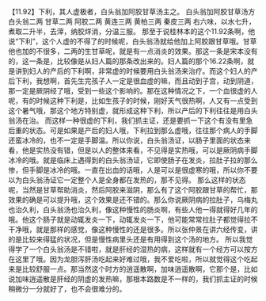 【11.92】下利，其人虚极者，白头翁加阿胶甘草汤主之。
白头翁加阿胶甘草汤方
白头翁二两  甘草二两  阿胶二两  黄连三两  黄柏三两  秦皮三两
右六味，以水七升，煮取二升半，去滓，纳胶烊消，分温三服。
那至于说桂林本的这个11.92条啊，他说“下利”，这个人虚的不得了的时候呢，白头翁汤就给他加上阿胶跟甘草哦。甘草他也加的不很多，二两的生甘草呢，就是有一点消炎的效果。那这一条是宋本没有的，这一条是，比较像是从妇人篇的那条改出来的。妇人篇的那个16.22条啊，就是讲到妇人的产后的下利啊，非常虚的时候要用白头翁汤来治疗。而这个妇人的产后下利，我想啊，首先生完孩子人一定是很血虚的嘛，而且动到子宫，动到阴道，那一定是厥阴经了哦，受到一些这个影响的。那在这种情况之下，一个血很虚的人呢，有的时候这种下利是，比如生孩子的时候，刚好天气很热啊，人又有一点受到这个暑气哦，那这个地方特别虚，就形成这种下利，所以产后的下利往往是用白头翁汤在治。
而这样一种很虚的下利，我们抓主证，还是要抓一下这个有没有里急后重的状态。可是如果是产后的妇人哦，下利拉到那么虚哦，往往那个病人的手脚还蛮冰冷的，也不一定是手脚温。所以你说，白头翁汤证，以肠子里面的状态来看，他是实热没有错，但是以人的整体来看，不见得是实热哦，可以是厥阴病手脚冰冷的哦。就是临床上遇得到的白头翁汤证，它即使肠子在发炎，拉肚子拉的那么惨，但手脚是冰冷的哦。一直在出血的话哦，人是可以是很虚寒的哦，所以你不要以为白头翁汤证它一定整个人是全身都在发热的，那不见得。
那么这样的状态呢，当然是甘草帮助消炎，然后阿胶来滋阴，那么有了这个阿胶跟甘草的帮忙，那效果的确是可以提升哦，这个效果是还不错的。那么你说厥阴病的拉肚子，乌梅丸也治久利，白头翁汤也治久利，像这种慢性的肠炎啊，有些人他一得就得好几年的哦。他这个肠子就是动辄发炎一下，动辄发炎一下，他可能常常拉肚子都觉得拉不干净哦，就是那样的感觉，像这种慢性的还是很多。所以张仲景在讲六经传变，讲的是比较来得猛的状况，但是慢性病里头还是有用得到这个汤的地方。
 所以我觉得学了一个白头翁汤是不错啦，就是肝经的湿热的病，这样就有一个经方可以按方在这里了哦。因为龙胆泻肝汤吃起来好难过哦，我不爱吃啦，所以就觉得这个吃起来是比较舒服一点。那当然这个时方的逍遥散啊，加味逍遥散啊，它那个是，比如说加味逍遥散是肝经的阴虚的发热嘛，那根本路数是不一样的，我们抓主证的时候稍微分一分就好了，也不会很难分的。
